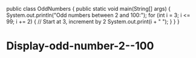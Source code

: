public class OddNumbers {
    public static void main(String[] args) {
        System.out.println("Odd numbers between 2 and 100:");
        for (int i = 3; i <= 99; i += 2) { // Start at 3, increment by 2
            System.out.print(i + " ");
        }
    }
}
# Display-odd-number-2--100
